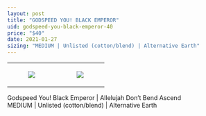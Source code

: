 ```yaml
---
layout: post
title: "GODSPEED YOU! BLACK EMPEROR"
uid: godspeed-you-black-emperor-40
price: "$40"
date: 2021-01-27
sizing: "MEDIUM | Unlisted (cotton/blend) | Alternative Earth"
---
```




<table style="width:100%;"><tr><td style="vertical-align:top;">
      <figure class="tmblr-full" data-orig-height="2048" data-orig-width="1365" data-orig-src="https://concertshirts.netlify.app/shirts/0178/0178-01.jpg"><img src="https://64.media.tumblr.com/862f1dcaece446d176a4bc75e3077550/94eaedc4b988878a-0a/s540x810/19a5187195452ea80832dec09729a258419d410c.jpg" data-orig-height="2048" data-orig-width="1365" data-orig-src="https://concertshirts.netlify.app/shirts/0178/0178-01.jpg"/></figure></td>
    <td style="vertical-align:top;">
      <figure class="tmblr-full" data-orig-height="2048" data-orig-width="1365" data-orig-src="https://concertshirts.netlify.app/shirts/0178/0178-02.jpg"><img src="https://64.media.tumblr.com/a753864de253213f3a5dd78af84580a0/94eaedc4b988878a-cc/s540x810/3be3c051cbafb3aecb0d19c8342ec07a88627da5.jpg" data-orig-height="2048" data-orig-width="1365" data-orig-src="https://concertshirts.netlify.app/shirts/0178/0178-02.jpg"/></figure></td>
  </tr></table><p>
  Godspeed You! Black Emperor | Allelujah Don&rsquo;t Bend Ascend<br/>MEDIUM | Unlisted (cotton/blend) | Alternative Earth
</p>
